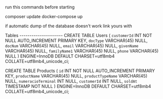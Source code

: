 run this commands before starting

composer update
docker-compose up

if automatic dump of the database doesn't work
link yours with

Tables ----------------------
CREATE TABLE Users (
  `customerId` INT NOT NULL AUTO_INCREMENT PRIMARY KEY,
  `docType` VARCHAR(45) NULL,
  `docNum` VARCHAR(45) NULL,
  `email` VARCHAR(45) NULL,
  `givenName` VARCHAR(45) NULL,
  `familyName1` VARCHAR(45) NULL,
  `phone` VARCHAR(45) NULL
)
ENGINE=InnoDB
DEFAULT CHARSET=utf8mb4
COLLATE=utf8mb4_unicode_ci;

CREATE TABLE Products (
  `id` INT NOT NULL AUTO_INCREMENT PRIMARY KEY,
  `productName` VARCHAR(45) NULL,
  `productTypeName` VARCHAR(45) NULL,
  `numeracioTerminal` INT NULL,
  `customerId` INT NULL,
  `soldAt` TIMESTAMP NOT NULL
)
ENGINE=InnoDB
DEFAULT CHARSET=utf8mb4
COLLATE=utf8mb4_unicode_ci;
